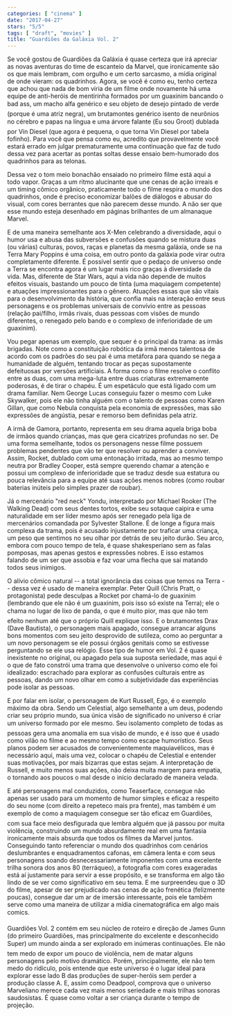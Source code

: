 ```yaml
---
categories: [ "cinema" ]
date: "2017-04-27"
stars: "5/5"
tags: [ "draft", "movies" ]
title: "Guardiões da Galáxia Vol. 2"
---
```

Se você gostou de Guardiões da Galáxia é quase certeza que irá apreciar as novas aventuras do time de escanteio da Marvel, que ironicamente são os que mais lembram, com orgulho e um certo sarcasmo, a mídia original de onde vieram: os quadrinhos. Agora, se você é como eu, tenho certeza que achou que nada de bom viria de um filme onde novamente há uma equipe de anti-heróis de mentirinha formados por um guaxinim bancando o bad ass, um macho alfa genérico e seu objeto de desejo pintado de verde (porque é uma atriz negra), um brutamontes genérico isento de neurônios no cérebro e papas na língua e uma árvore falante (Eu sou Groot) dublada por Vin Diesel (que agora é pequena, o que torna Vin Diesel por tabela fofinho). Para você que pensa como eu, acredito que provavelmente você estará errado em julgar prematuramente uma continuação que faz de tudo dessa vez para acertar as pontas soltas desse ensaio bem-humorado dos quadrinhos para as telonas.

Dessa vez o tom meio bonachão ensaiado no primeiro filme está aqui a todo vapor. Graças a um ritmo alucinante que une cenas de ação irreais e um timing cômico orgânico, praticamente todo o filme respira o mundo dos quadrinhos, onde é preciso economizar balões de diálogos e abusar do visual, com cores berrantes que não parecem desse mundo. A não ser que esse mundo esteja desenhado em páginas brilhantes de um almanaque Marvel.

E de uma maneira semelhante aos X-Men celebrando a diversidade, aqui o humor usa e abusa das subversões e confusões quando se mistura duas (ou várias) culturas, povos, raças e planetas da mesma galáxia, onde se na Terra Mary Poppins é uma coisa, em outro ponto da galáxia pode virar outra completamente diferente. É possível sentir que o pedaço de universo onde a Terra se encontra agora é um lugar mais rico graças à diversidade da vida. Mas, diferente de Star Wars, aqui a vida não depende de muitos efeitos visuais, bastando um pouco de tinta (uma maquiagem competente) e atuações impressionantes para o gênero. Atuações essas que são vitais para o desenvolvimento da história, que confia mais na interação entre seus personagens e os problemas universais de convívio entre as pessoas (relação pai/filho, irmãs rivais, duas pessoas com visões de mundo diferentes, o renegado pelo bando e o complexo de inferioridade de um guaxinim).

Vou pegar apenas um exemplo, que sequer é o principal da trama: as irmãs brigadas. Note como a constituição robótica da irmã menos talentosa de acordo com os padrões do seu pai é uma metáfora para quando se nega a humanidade de alguém, tentando trocar as peças supostamente defeituosas por versões artificiais. A forma como o filme resolve o conflito entre as duas, com uma mega-luta entre duas criaturas extremamente poderosas, é de tirar o chapéu. É um espetáculo que está ligado com um drama familiar. Nem George Lucas conseguiu fazer o mesmo com Luke Skywalker, pois ele não tinha alguém com o talento de pessoas como Karen Gillan, que como Nebula conquista pela economia de expressões, mas são expressões de angústia, pesar e remorso bem definidas pela atriz.

A irmã de Gamora, portanto, representa em seu drama aquela briga boba de irmãos quando crianças, mas que gera cicatrizes profundas no ser. De uma forma semelhante, todos os personagens nesse filme possuem problemas pendentes que vão ter que resolver ou aprender a conviver. Assim, Rocket, dublado com uma entonação irritada, mas ao mesmo tempo neutra por Bradley Cooper, está sempre querendo chamar a atenção e possui um complexo de inferioridade que se traduz desde sua estatura ou pouca relevância para a equipe até suas ações menos nobres (como roubar baterias inúteis pelo simples prazer de roubar).

Já o mercenário "red neck" Yondu, interpretado por Michael Rooker (The Walking Dead) com seus dentes tortos, exibe seu sotaque caipira e uma naturalidade em ser líder mesmo após ser renegado pela liga de mercenários comandada por Sylvester Stallone. É de longe a figura mais complexa da trama, pois é acusado injustamente por traficar uma criança, um peso que sentimos no seu olhar por detrás de seu jeito durão. Seu arco, embora com pouco tempo de tela, é quase shakesperiano sem as falas pomposas, mas apenas gestos e expressões nobres. E isso estamos falando de um ser que assobia e faz voar uma flecha que sai matando todos seus inimigos.

O alívio cômico natural -- a total ignorância das coisas que temos na Terra -- dessa vez é usado de maneira exemplar. Peter Quill (Chris Pratt, o protagonista) pede desculpas a Rocket por chamá-lo de guaxinim (lembrando que ele não é um guaxinim, pois isso só existe na Terra); ele o chama no lugar de lixo de panda, o que é muito pior, mas que não tem efeito nenhum até que o próprio Quill explique isso. E o brutamontes Drax (Dave Bautista), o personagem mais apagado, consegue arrancar alguns bons momentos com seu jeito desprovido de sutileza, como ao perguntar a um novo personagem se ele possui órgãos genitais como se estivesse perguntando se ele usa relógio. Esse tipo de humor em Vol. 2 é quase inexistente no original, ou apagado pela sua suposta seriedade, mas aqui é o que de fato constrói uma trama que desenvolve o universo como ele foi idealizado: escrachado para explorar as confusões culturais entre as pessoas, dando um novo olhar em como a subjetividade das experiências pode isolar as pessoas.

E por falar em isolar, o personagem de Kurt Russell, Ego, é o exemplo máximo da obra. Sendo um Celestial, algo semelhante a um deus, podendo criar seu próprio mundo, sua única visão de significado no universo é criar um universo formado por ele mesmo. Seu isolamento completo de todas as pessoas gera uma anomalia em sua visão de mundo, e é isso que é usado como vilão no filme e ao mesmo tempo como escape humorístico. Seus planos podem ser acusados de convenientemente maquiavélicos, mas é necessário aqui, mais uma vez, colocar o chapéu de Celestial e entender suas motivações, por mais bizarras que estas sejam. A interpretação de Russell, e muito menos suas ações, não deixa muita margem para empatia, o tornando aos poucos o mal desde o início declarado de maneira velada.

E até personagens mal conduzidos, como Teaserface, consegue não apenas ser usado para um momento de humor simples e eficaz a respeito do seu nome (com direito a repeteco mais pra frente), mas também é um exemplo de como a maquiagem consegue ser tão eficaz em Guardiões, com sua face meio desfigurada que lembra alguém que já passou por muita violência, construindo um mundo absurdamente real em uma fantasia ironicamente mais absurda que todos os filmes da Marvel juntos. Conseguindo tanto referenciar o mundo dos quadrinhos com cenários deslumbrantes e enquadramentos cafonas, em câmera lenta e com seus personagens soando desnecessariamente imponentes com uma excelente trilha sonora dos anos 80 (terráqueo), a fotografia com cores exageradas está aí justamente para servir a esse propósito, e se transforma em algo tão lindo de se ver como significativo em seu tema. E me surpreendeu que o 3D do filme, apesar de ser prejudicado nas cenas de ação frenética (felizmente poucas), consegue dar um ar de imersão interessante, pois ele também serve como uma maneira de utilizar a mídia cinematográfica em algo mais comics.

Guardiões Vol. 2 contém em seu núcleo de roteiro e direção de James Gunn (do primeiro Guardiões, mas principalmente do excelente e desconhecido Super) um mundo ainda a ser explorado em inúmeras continuações. Ele não tem medo de expor um pouco de violência, nem de matar alguns personagens pelo motivo dramático. Porém, principalmente, ele não tem medo do ridículo, pois entende que este universo é o lugar ideal para explorar esse lado B das produções de super-heróis sem perder a produção classe A. E, assim como Deadpool, comprova que o universo Marveliano merece cada vez mais menos seriedade e mais trilhas sonoras saudosistas. É quase como voltar a ser criança durante o tempo de projeção.
